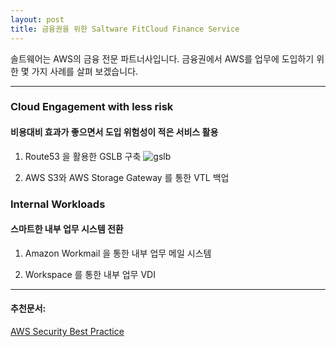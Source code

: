 ```yaml
---
layout: post
title: 금융권을 위한 Saltware FitCloud Finance Service
---
```


솔트웨어는 AWS의 금융 전문 파트너사입니다. 
금융권에서 AWS를 업무에 도입하기 위한 몇 가지 사례를 살펴 보겠습니다.

***

### Cloud Engagement with less risk
#### 비용대비 효과가 좋으면서 도입 위험성이 적은 서비스 활용
1. Route53 을 활용한 GSLB 구축
![gslb](https://user-images.githubusercontent.com/29446742/28563273-64b2c25c-7160-11e7-8e91-8fc25217bf59.png)

2. AWS S3와 AWS Storage Gateway 를 통한 VTL 백업

### Internal Workloads
#### 스마트한 내부 업무 시스템 전환
1. Amazon Workmail 을 통한 내부 업무 메일 시스템

2. Workspace 를 통한 내부 업무 VDI


***
#### 추천문서:
[AWS Security Best Practice](https://d0.awsstatic.com/whitepapers/Security/AWS_Security_Best_Practices.pdf)

